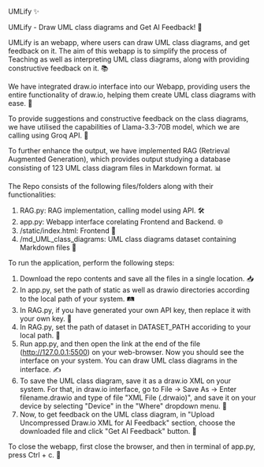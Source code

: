 UMLify ✨

UMLify - Draw UML class diagrams and Get AI Feedback! 🚀

UMLify is an webapp, where users can draw UML class diagrams, and get feedback on it. The aim of this webapp is to simplify the process of Teaching as well as interpreting UML class diagrams, along with providing constructive feedback on it. 📚

We have integrated draw.io interface into our Webapp, providing users the entire functionality of draw.io, helping them create UML class diagrams with ease. 🎨

To provide suggestions and constructive feedback on the class diagrams, we have utilised the capabilities of Llama-3.3-70B model, which we are calling using Groq API. 🤖

To further enhance the output, we have implemented RAG (Retrieval Augmented Generation), which provides output studying a database consisting of 123 UML class diagram files in Markdown format. 📊

The Repo consists of the following files/folders along with their functionalities:

1. RAG.py: RAG implementation, calling model using API. 🛠️
2. app.py: Webapp interface corelating Frontend and Backend. 🌐
3. /static/index.html: Frontend 🎨
4. /md_UML_class_diagrams: UML class diagrams dataset containing Markdown files 📂

To run the application, perform the following steps:

1. Download the repo contents and save all the files in a single location. 📥
2. In app.py, set the path of static as well as drawio directories according to the local path of your system. 🛤️
3. In RAG.py, if you have generated your own API key, then replace it with your own key. 🔑
4. In RAG.py, set the path of dataset in DATASET_PATH accoriding to your local path. 📍
5. Run app.py, and then open the link at the end of the file (http://127.0.0.1:5500) on your web-browser. Now you should see the interface on your system. You can draw UML class diagrams in the interface. ✍️
6. To save the UML class diagram, save it as a draw.io XML on your system. For that, in draw.io interface, go to File -> Save As -> Enter filename.drawio and type of file "XML File (.drwaio)", and save it on your device by selecting "Device" in the "Where" dropdown menu. 💾
7. Now, to get feedback on the UML class diagram, in "Upload Uncompressed Draw.io XML for AI Feedback" section, choose the downloaded file and click "Get AI Feedback" button. 🧠

To close the webapp, first close the browser, and then in terminal of app.py, press Ctrl + c. 🛑
